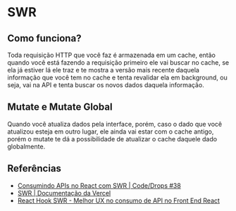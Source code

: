 # SWR

## Como funciona?

Toda requisição HTTP que você faz é armazenada em um cache, então quando você está fazendo a requisição primeiro ele vai buscar no cache, se ela já estiver lá ele traz e te mostra a versão mais recente daquela informação que você tem no cache e tenta revalidar ela em background, ou seja, vai na API e tenta buscar os novos dados daquela informação.

## Mutate e Mutate Global

Quando você atualiza dados pela interface, porém, caso o dado que você atualizou esteja em outro lugar, ele ainda vai estar com o cache antigo, porém o mutate te dá a possibilidade de atualizar o cache daquele dado globalmente.

## Referências

- <a href="https://youtu.be/Pbs1VIwPoRA" target="_blank">Consumindo APIs no React com SWR | Code/Drops #38</a>
- <a href="https://swr.vercel.app/" target="_blank">SWR | Documentação da Vercel</a>
- <a href="https://blog.rocketseat.com.br/react-hook-swr-melhor-ux-no-consumo-de-api-no-front-end-react/" target="_blank">React Hook SWR - Melhor UX no consumo de API no Front End React</a>
